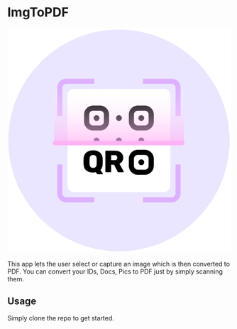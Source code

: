 # ImgToPDF

![](assets/icon/icon.png)

This app lets the user select or capture an image which is then converted to PDF. You can convert your IDs, Docs, Pics to PDF just by simply scanning them.

## Usage

Simply clone the repo to get started.

